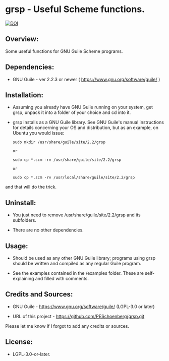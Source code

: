 # grsp - Useful Scheme functions.

[![DOI](https://zenodo.org/badge/163432499.svg)](https://zenodo.org/badge/latestdoi/163432499)


## Overview:

Some useful functions for GNU Guile Scheme programs.


## Dependencies:

* GNU Guile - ver 2.2.3 or newer ( https://www.gnu.org/software/guile/ )


## Installation:

* Assuming you already have GNU Guile running on your system, get grsp, unpack it
into a folder of your choice and cd into it.

* grsp installs as a GNU Guile library. See GNU Guile's manual instructions for
details concerning your OS and distribution, but as an example, on Ubuntu you
would issue:

      sudo mkdir /usr/share/guile/site/2.2/grsp

      or

      sudo cp *.scm -rv /usr/share/guile/site/2.2/grsp

      or

      sudo cp *.scm -rv /usr/local/share/guile/site/2.2/grsp

and that will do the trick.


## Uninstall:

* You just need to remove /usr/share/guile/site/2.2/grsp and its subfolders.

* There are no other dependencies.


## Usage:

* Should be used as any other GNU Guile library; programs using grsp should be 
written and compiled as any regular Guile program.

* See the examples contained in the /examples folder. These are self-explaining
and filled with comments.


## Credits and Sources:

* GNU Guile - https://www.gnu.org/software/guile/ (LGPL-3.0 or later)

* URL of this project - https://github.com/PESchoenberg/grsp.git

Please let me know if I forgot to add any credits or sources.


## License:

* LGPL-3.0-or-later.


